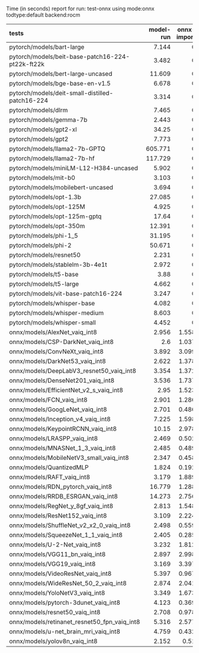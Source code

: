 Time (in seconds) report for run: test-onnx using mode:onnx todtype:default backend:rocm

| tests                                            |   model-run |   onnx-import |   torch-mlir |   iree-compile |   inference |
|:-------------------------------------------------|------------:|--------------:|-------------:|---------------:|------------:|
| pytorch/models/bart-large                        |       7.144 |         0     |            0 |          0     |           0 |
| pytorch/models/beit-base-patch16-224-pt22k-ft22k |       3.482 |         0     |            0 |          0     |           0 |
| pytorch/models/bert-large-uncased                |      11.609 |         0     |            0 |          0     |           0 |
| pytorch/models/bge-base-en-v1.5                  |       6.678 |         0     |            0 |          0     |           0 |
| pytorch/models/deit-small-distilled-patch16-224  |       3.314 |         0     |            0 |          0     |           0 |
| pytorch/models/dlrm                              |       7.465 |         0     |            0 |          0     |           0 |
| pytorch/models/gemma-7b                          |       2.443 |         0     |            0 |          0     |           0 |
| pytorch/models/gpt2-xl                           |      34.25  |         0     |            0 |          0     |           0 |
| pytorch/models/gpt2                              |       7.773 |         0     |            0 |          0     |           0 |
| pytorch/models/llama2-7b-GPTQ                    |     605.771 |         0     |            0 |          0     |           0 |
| pytorch/models/llama2-7b-hf                      |     117.729 |         0     |            0 |          0     |           0 |
| pytorch/models/miniLM-L12-H384-uncased           |       5.902 |         0     |            0 |          0     |           0 |
| pytorch/models/mit-b0                            |       3.103 |         0     |            0 |          0     |           0 |
| pytorch/models/mobilebert-uncased                |       3.694 |         0     |            0 |          0     |           0 |
| pytorch/models/opt-1.3b                          |      27.085 |         0     |            0 |          0     |           0 |
| pytorch/models/opt-125M                          |       4.925 |         0     |            0 |          0     |           0 |
| pytorch/models/opt-125m-gptq                     |      17.64  |         0     |            0 |          0     |           0 |
| pytorch/models/opt-350m                          |      12.391 |         0     |            0 |          0     |           0 |
| pytorch/models/phi-1_5                           |      31.195 |         0     |            0 |          0     |           0 |
| pytorch/models/phi-2                             |      50.671 |         0     |            0 |          0     |           0 |
| pytorch/models/resnet50                          |       2.231 |         0     |            0 |          0     |           0 |
| pytorch/models/stablelm-3b-4e1t                  |       2.972 |         0     |            0 |          0     |           0 |
| pytorch/models/t5-base                           |       3.88  |         0     |            0 |          0     |           0 |
| pytorch/models/t5-large                          |       4.662 |         0     |            0 |          0     |           0 |
| pytorch/models/vit-base-patch16-224              |       3.247 |         0     |            0 |          0     |           0 |
| pytorch/models/whisper-base                      |       4.082 |         0     |            0 |          0     |           0 |
| pytorch/models/whisper-medium                    |       8.603 |         0     |            0 |          0     |           0 |
| pytorch/models/whisper-small                     |       4.452 |         0     |            0 |          0     |           0 |
| onnx/models/AlexNet_vaiq_int8                    |       2.956 |         1.558 |            0 |          0.063 |           0 |
| onnx/models/CSP-DarkNet_vaiq_int8                |       2.6   |         1.037 |            0 |          0.059 |           0 |
| onnx/models/ConvNeXt_vaiq_int8                   |       3.892 |         3.099 |            0 |          0.058 |           0 |
| onnx/models/DarkNet53_vaiq_int8                  |       2.622 |         1.378 |            0 |          0.064 |           0 |
| onnx/models/DeepLabV3_resnet50_vaiq_int8         |       3.354 |         1.372 |            0 |          0.057 |           0 |
| onnx/models/DenseNet201_vaiq_int8                |       3.536 |         1.737 |            0 |          0.064 |           0 |
| onnx/models/EfficientNet_v2_s_vaiq_int8          |       2.95  |         1.523 |            0 |          0.058 |           0 |
| onnx/models/FCN_vaiq_int8                        |       2.901 |         1.286 |            0 |          0.064 |           0 |
| onnx/models/GoogLeNet_vaiq_int8                  |       2.701 |         0.486 |            0 |          0.061 |           0 |
| onnx/models/Inception_v4_vaiq_int8               |       7.225 |         1.598 |            0 |          0.059 |           0 |
| onnx/models/KeypointRCNN_vaiq_int8               |      10.15  |         2.978 |            0 |          0.064 |           0 |
| onnx/models/LRASPP_vaiq_int8                     |       2.469 |         0.502 |            0 |          0.064 |           0 |
| onnx/models/MNASNet_1_3_vaiq_int8                |       2.485 |         0.489 |            0 |          0.06  |           0 |
| onnx/models/MobileNetV3_small_vaiq_int8          |       2.347 |         0.458 |            0 |          0.075 |           0 |
| onnx/models/QuantizedMLP                         |       1.824 |         0.192 |            0 |          0.057 |           0 |
| onnx/models/RAFT_vaiq_int8                       |       3.179 |         1.889 |            0 |          0.062 |           0 |
| onnx/models/RDN_pytorch_vaiq_int8                |      16.779 |         1.288 |            0 |          0.06  |           0 |
| onnx/models/RRDB_ESRGAN_vaiq_int8                |      14.273 |         2.756 |            0 |          0.06  |           0 |
| onnx/models/RegNet_y_8gf_vaiq_int8               |       2.813 |         1.548 |            0 |          0.06  |           0 |
| onnx/models/ResNet152_vaiq_int8                  |       3.109 |         2.224 |            0 |          0.059 |           0 |
| onnx/models/ShuffleNet_v2_x2_0_vaiq_int8         |       2.498 |         0.559 |            0 |          0.061 |           0 |
| onnx/models/SqueezeNet_1_1_vaiq_int8             |       2.405 |         0.285 |            0 |          0.066 |           0 |
| onnx/models/U-2-Net_vaiq_int8                    |       3.232 |         1.812 |            0 |          0.058 |           0 |
| onnx/models/VGG11_bn_vaiq_int8                   |       2.897 |         2.998 |            0 |          0.059 |           0 |
| onnx/models/VGG19_vaiq_int8                      |       3.169 |         3.397 |            0 |          0.06  |           0 |
| onnx/models/VideoResNet_vaiq_int8                |       5.397 |         0.967 |            0 |          0.063 |           0 |
| onnx/models/WideResNet_50_2_vaiq_int8            |       2.874 |         2.041 |            0 |          0.064 |           0 |
| onnx/models/YoloNetV3_vaiq_int8                  |       3.349 |         1.673 |            0 |          0.061 |           0 |
| onnx/models/pytorch-3dunet_vaiq_int8             |       4.123 |         0.369 |            0 |          0.06  |           0 |
| onnx/models/resnet50_vaiq_int8                   |       2.708 |         0.978 |            0 |          0.061 |           0 |
| onnx/models/retinanet_resnet50_fpn_vaiq_int8     |       5.316 |         2.577 |            0 |          0.059 |           0 |
| onnx/models/u-net_brain_mri_vaiq_int8            |       4.759 |         0.432 |            0 |          0.067 |           0 |
| onnx/models/yolov8n_vaiq_int8                    |       2.152 |         0.51  |            0 |          0.068 |           0 |
